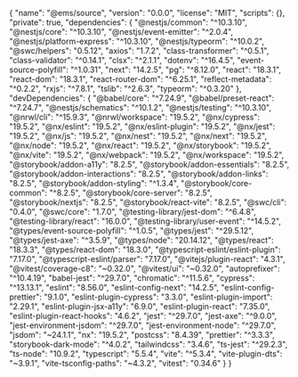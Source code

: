 {
  "name": "@ems/source",
  "version": "0.0.0",
  "license": "MIT",
  "scripts": {},
  "private": true,
  "dependencies": {
    "@nestjs/common": "^10.3.10",
    "@nestjs/core": "^10.3.10",
    "@nestjs/event-emitter": "^2.0.4",
    "@nestjs/platform-express": "^10.3.10",
    "@nestjs/typeorm": "^10.0.2",
    "@swc/helpers": "0.5.12",
    "axios": "1.7.2",
    "class-transformer": "^0.5.1",
    "class-validator": "^0.14.1",
    "clsx": "^2.1.1",
    "dotenv": "^16.4.5",
    "event-source-polyfill": "^1.0.31",
    "next": "14.2.5",
    "pg": "^8.12.0",
    "react": "18.3.1",
    "react-dom": "18.3.1",
    "react-router-dom": "^6.25.1",
    "reflect-metadata": "^0.2.2",
    "rxjs": "^7.8.1",
    "tslib": "^2.6.3",
    "typeorm": "^0.3.20"
  },
  "devDependencies": {
    "@babel/core": "^7.24.9",
    "@babel/preset-react": "^7.24.7",
    "@nestjs/schematics": "^10.1.2",
    "@nestjs/testing": "^10.3.10",
    "@nrwl/cli": "^15.9.3",
    "@nrwl/workspace": "19.5.2",
    "@nx/cypress": "19.5.2",
    "@nx/eslint": "19.5.2",
    "@nx/eslint-plugin": "19.5.2",
    "@nx/jest": "19.5.2",
    "@nx/js": "19.5.2",
    "@nx/nest": "19.5.2",
    "@nx/next": "19.5.2",
    "@nx/node": "19.5.2",
    "@nx/react": "19.5.2",
    "@nx/storybook": "19.5.2",
    "@nx/vite": "19.5.2",
    "@nx/webpack": "19.5.2",
    "@nx/workspace": "19.5.2",
    "@storybook/addon-a11y": "8.2.5",
    "@storybook/addon-essentials": "8.2.5",
    "@storybook/addon-interactions": "8.2.5",
    "@storybook/addon-links": "8.2.5",
    "@storybook/addon-styling": "^1.3.4",
    "@storybook/core-common": "^8.2.5",
    "@storybook/core-server": "8.2.5",
    "@storybook/nextjs": "8.2.5",
    "@storybook/react-vite": "8.2.5",
    "@swc/cli": "0.4.0",
    "@swc/core": "1.7.0",
    "@testing-library/jest-dom": "^6.4.8",
    "@testing-library/react": "16.0.0",
    "@testing-library/user-event": "^14.5.2",
    "@types/event-source-polyfill": "^1.0.5",
    "@types/jest": "^29.5.12",
    "@types/jest-axe": "^3.5.9",
    "@types/node": "20.14.12",
    "@types/react": "18.3.3",
    "@types/react-dom": "18.3.0",
    "@typescript-eslint/eslint-plugin": "7.17.0",
    "@typescript-eslint/parser": "7.17.0",
    "@vitejs/plugin-react": "4.3.1",
    "@vitest/coverage-c8": "~0.32.0",
    "@vitest/ui": "~0.32.0",
    "autoprefixer": "^10.4.19",
    "babel-jest": "^29.7.0",
    "chromatic": "^11.5.6",
    "cypress": "^13.13.1",
    "eslint": "8.56.0",
    "eslint-config-next": "14.2.5",
    "eslint-config-prettier": "9.1.0",
    "eslint-plugin-cypress": "3.3.0",
    "eslint-plugin-import": "2.29.1",
    "eslint-plugin-jsx-a11y": "6.9.0",
    "eslint-plugin-react": "7.35.0",
    "eslint-plugin-react-hooks": "4.6.2",
    "jest": "^29.7.0",
    "jest-axe": "^9.0.0",
    "jest-environment-jsdom": "^29.7.0",
    "jest-environment-node": "^29.7.0",
    "jsdom": "~24.1.1",
    "nx": "19.5.2",
    "postcss": "8.4.39",
    "prettier": "^3.3.3",
    "storybook-dark-mode": "^4.0.2",
    "tailwindcss": "3.4.6",
    "ts-jest": "^29.2.3",
    "ts-node": "10.9.2",
    "typescript": "5.5.4",
    "vite": "^5.3.4",
    "vite-plugin-dts": "~3.9.1",
    "vite-tsconfig-paths": "~4.3.2",
    "vitest": "0.34.6"
  }
}